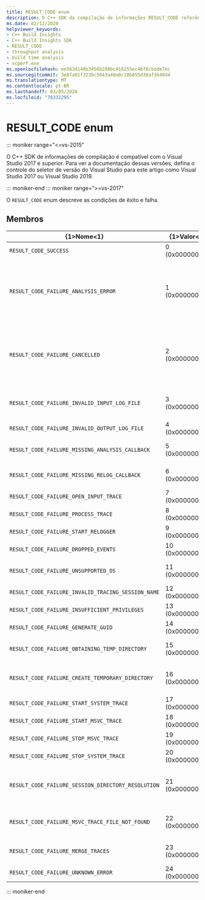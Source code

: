 ```yaml
---
title: RESULT_CODE enum
description: O C++ SDK da compilação de informações RESULT_CODE referência de enumeração.
ms.date: 02/12/2020
helpviewer_keywords:
- C++ Build Insights
- C++ Build Insights SDK
- RESULT_CODE
- throughput analysis
- build time analysis
- vcperf.exe
ms.openlocfilehash: ee563d148b3456b288bc418255ec46f8cbade7ec
ms.sourcegitcommit: 3e8fa01f323bc5043a48a0c18b855d38af3648d4
ms.translationtype: MT
ms.contentlocale: pt-BR
ms.lasthandoff: 03/05/2020
ms.locfileid: "78332295"
---
```

# <a name="result_code-enum"></a>RESULT_CODE enum

::: moniker range="<=vs-2015"

O C++ SDK de informações de compilação é compatível com o Visual Studio 2017 e superior. Para ver a documentação dessas versões, defina o controle do seletor de versão do Visual Studio para este artigo como Visual Studio 2017 ou Visual Studio 2019.

::: moniker-end
::: moniker range=">=vs-2017"

O `RESULT_CODE` enum descreve as condições de êxito e falha.

## <a name="members"></a>Membros

| {1&gt;Nome&lt;1} | {1&gt;Valor&lt;1} | Descrição |
|--|--|--|
| `RESULT_CODE_SUCCESS` | 0 (0x00000000) | A operação foi realizada com êxito. |
| `RESULT_CODE_FAILURE_ANALYSIS_ERROR` | 1 (0x00000001) | Uma das suas funções de retorno de chamada no [ANALYSIS_DESCRIPTOR](analysis-descriptor-struct.md) ou [RELOG_DESCRIPTOR](relog-descriptor-struct.md) retornou o valor de `CALLBACK_CODE_ANALYSIS_FAILURE`. Esse valor é um membro da enumeração [CALLBACK_CODE](callback-code-enum.md) . |
| `RESULT_CODE_FAILURE_CANCELLED` | 2 (0x00000002) | Uma das suas funções de retorno de chamada no [ANALYSIS_DESCRIPTOR](analysis-descriptor-struct.md) ou [RELOG_DESCRIPTOR](relog-descriptor-struct.md) retornou o valor de `CALLBACK_CODE_ANALYSIS_CANCEL`. Esse valor é um membro da enumeração [CALLBACK_CODE](callback-code-enum.md) . |
| `RESULT_CODE_FAILURE_INVALID_INPUT_LOG_FILE` | 3 (0x00000003) | O rastreamento do ETW (rastreamento de eventos de entrada para Windows) especificado é inválido. |
| `RESULT_CODE_FAILURE_INVALID_OUTPUT_LOG_FILE` | 4 (0x00000004) | O rastreamento ETW de saída especificado é inválido. |
| `RESULT_CODE_FAILURE_MISSING_ANALYSIS_CALLBACK` | 5 (0x00000005) | A estrutura de [ANALYSIS_CALLBACKS](analysis-callbacks-struct.md) não foi inicializada corretamente. |
| `RESULT_CODE_FAILURE_MISSING_RELOG_CALLBACK` | 6 (0x00000006) | A estrutura de [RELOG_CALLBACKS](relog-callbacks-struct.md) não foi inicializada corretamente. |
| `RESULT_CODE_FAILURE_OPEN_INPUT_TRACE` | 7 (0x00000007) | Falha ao abrir o rastreamento ETW de entrada. |
| `RESULT_CODE_FAILURE_PROCESS_TRACE` | 8 (0x00000008) | Ocorreu um erro ao processar o rastreamento ETW de entrada. |
| `RESULT_CODE_FAILURE_START_RELOGGER` | 9 (0x00000009) | Ocorreu um erro ao tentar iniciar a sessão de reregistro em log. |
| `RESULT_CODE_FAILURE_DROPPED_EVENTS` | 10 (0x0000000A) | O rastreamento ETW de entrada não tem eventos importantes. |
| `RESULT_CODE_FAILURE_UNSUPPORTED_OS` | 11 (0x0000000B) | Você está usando C++ o Build insights em uma versão sem suporte do Windows. |
| `RESULT_CODE_FAILURE_INVALID_TRACING_SESSION_NAME` | 12 (0x0000000C) | O nome de sessão fornecido é inválido. |
| `RESULT_CODE_FAILURE_INSUFFICIENT_PRIVILEGES` | 13 (0x0000000D) | Esta operação requer privilégios de administrador. |
| `RESULT_CODE_FAILURE_GENERATE_GUID` | 14 (0x0000000E) | Ocorreu um erro ao gerar um GUID. |
| `RESULT_CODE_FAILURE_OBTAINING_TEMP_DIRECTORY` | 15 (0x0000000F) | Ocorreu um erro ao tentar determinar o caminho do diretório temporário. |
| `RESULT_CODE_FAILURE_CREATE_TEMPORARY_DIRECTORY` | 16 (0x00000010) | Ocorreu um erro ao tentar criar um diretório temporário para a sessão de rastreamento que está sendo iniciada. |
| `RESULT_CODE_FAILURE_START_SYSTEM_TRACE` | 17 (0x00000011) | Ocorreu um erro ao tentar iniciar o rastreamento do sistema. |
| `RESULT_CODE_FAILURE_START_MSVC_TRACE` | 18 (0x00000012) | Ocorreu um erro ao tentar iniciar o rastreamento MSVC. |
| `RESULT_CODE_FAILURE_STOP_MSVC_TRACE` | 19 (0x00000013) | Ocorreu um erro ao tentar parar o rastreamento de MSVC. |
| `RESULT_CODE_FAILURE_STOP_SYSTEM_TRACE` | 20 (0x00000014) | Ocorreu um erro ao tentar iniciar o rastreamento do sistema. |
| `RESULT_CODE_FAILURE_SESSION_DIRECTORY_RESOLUTION` | 21 (0x00000015) | Um rastreamento foi interrompido, mas o diretório temporário da sessão de rastreamento não foi encontrado. |
| `RESULT_CODE_FAILURE_MSVC_TRACE_FILE_NOT_FOUND` | 22 (0x00000016) | O arquivo de rastreamento do rastreamento MSVC que está sendo interrompido não pode ser encontrado. |
| `RESULT_CODE_FAILURE_MERGE_TRACES` | 23 (0x00000017) | Ocorreu um erro ao mesclar rastreamentos usando o controle de rastreamento de kernel. |
| `RESULT_CODE_FAILURE_UNKNOWN_ERROR` | 24 (0x00000018) | Ocorreu um erro desconhecido. |

::: moniker-end
